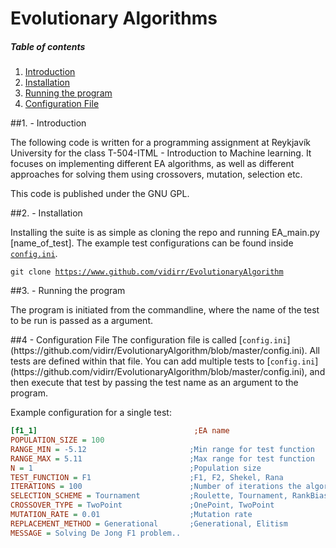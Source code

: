 Evolutionary Algorithms
=====================

##### Table of contents

1. [Introduction](#intro)
2. [Installation](#install)
3. [Running the program](#run)
4. [Configuration File](#config)


<a name="intro" />
##1. - Introduction

The following code is written for a programming assignment at Reykjavík University for the class T-504-ITML - Introduction to Machine learning.
It focuses on implementing different EA algorithms, as well as different
approaches for solving them using crossovers, mutation, selection etc.

This code is published under the GNU GPL.

<a name="install" />
##2. - Installation

Installing the suite is as simple as cloning the repo and running EA_main.py [name_of_test]. The example test configurations can be found inside [<code>config.ini</code>](https://github.com/vidirr/EvolutionaryAlgorithm/blob/master/config.ini).


<code>git clone https://www.github.com/vidirr/EvolutionaryAlgorithm</code>


<a name="run" />
##3. - Running the program

The program is initiated from the commandline, where the name of the test to be run is passed as a argument.

<a name="config" />
##4 - Configuration File
The configuration file is called [<code>config.ini</code>](https://github.com/vidirr/EvolutionaryAlgorithm/blob/master/config.ini). All tests are defined within that file. You can add multiple tests to [<code>config.ini</code>](https://github.com/vidirr/EvolutionaryAlgorithm/blob/master/config.ini), and then execute that test by passing the test name as an argument to the program.

Example configuration for a single test:
```ini
[f1_1]                                   ;EA name
POPULATION_SIZE = 100
RANGE_MIN = -5.12                       ;Min range for test function
RANGE_MAX = 5.11                        ;Max range for test function
N = 1                                   ;Population size
TEST_FUNCTION = F1                      ;F1, F2, Shekel, Rana
ITERATIONS = 100                        ;Number of iterations the algorithm runs through
SELECTION_SCHEME = Tournament           ;Roulette, Tournament, RankBiased
CROSSOVER_TYPE = TwoPoint               ;OnePoint, TwoPoint
MUTATION_RATE = 0.01                    ;Mutation rate
REPLACEMENT_METHOD = Generational       ;Generational, Elitism
MESSAGE = Solving De Jong F1 problem..
```